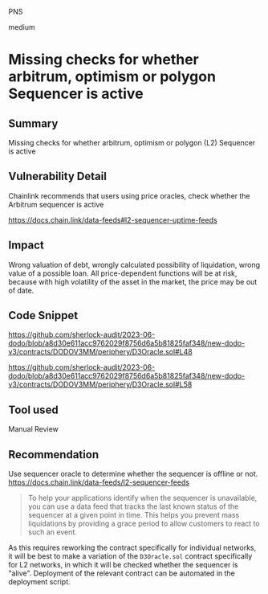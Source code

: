 PNS

medium

# Missing checks for whether arbitrum, optimism or polygon Sequencer is active

## Summary

Missing checks for whether arbitrum, optimism or polygon (L2) Sequencer is active

## Vulnerability Detail

Chainlink recommends that users using price oracles, check whether the Arbitrum sequencer is active

https://docs.chain.link/data-feeds#l2-sequencer-uptime-feeds

## Impact

Wrong valuation of debt, wrongly calculated possibility of liquidation, wrong value of a possible loan. All price-dependent functions will be at risk, because with high volatility of the asset in the market, the price may be out of date.

## Code Snippet

https://github.com/sherlock-audit/2023-06-dodo/blob/a8d30e611acc9762029f8756d6a5b81825faf348/new-dodo-v3/contracts/DODOV3MM/periphery/D3Oracle.sol#L48

https://github.com/sherlock-audit/2023-06-dodo/blob/a8d30e611acc9762029f8756d6a5b81825faf348/new-dodo-v3/contracts/DODOV3MM/periphery/D3Oracle.sol#L58


## Tool used

Manual Review

## Recommendation

Use sequencer oracle to determine whether the sequencer is offline or not. 
https://docs.chain.link/data-feeds/l2-sequencer-feeds

> To help your applications identify when the sequencer is unavailable, you can use a data feed that tracks the last known status of the sequencer at a given point in time. This helps you prevent mass liquidations by providing a grace period to allow customers to react to such an event.

As this requires reworking the contract specifically for individual networks, it will be best to make a variation of the `D3Oracle.sol` contract specifically for L2 networks, in which it will be checked whether the sequencer is "alive". Deployment of the relevant contract can be automated in the deployment script.
